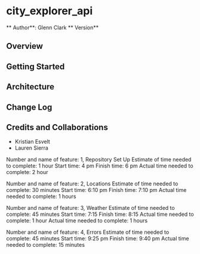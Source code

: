 # city_explorer_api

** Author**: Glenn Clark
** Version**

## Overview
<!-- Provide a high level overview of what this application is and why you are building it, beyond the fact that it's an assignment for this class. (i.e. What's your problem domain?) -->
## Getting Started
<!-- What are the steps that a user must take in order to build this app on their own machine and get it running? -->

## Architecture
<!-- Provide a detailed description of the application design. What technologies (languages, libraries, etc) you're using, and any other relevant design information. -->
## Change Log
<!-- Use this area to document the iterative changes made to your application as each feature is successfully implemented. Use time stamps. Here's an examples:

01-01-2001 4:59pm - Application now has a fully-functional express server, with a GET route for the location resource.  -->

## Credits and Collaborations

- Kristian Esvelt
- Lauren Sierra

<!-- Give credit (and a link) to other people or resources that helped you build this application. -->

Number and name of feature: 1, Repository Set Up
Estimate of time needed to complete: 1 hour
Start time: 4 pm
Finish time: 6 pm
Actual time needed to complete: 2 hour

Number and name of feature: 2, Locations
Estimate of time needed to complete: 30 minutes
Start time: 6:10 pm
Finish time: 7:10 pm
Actual time needed to complete: 1 hours

Number and name of feature: 3, Weather
Estimate of time needed to complete: 45 minutes
Start time: 7:15
Finish time: 8:15
Actual time needed to complete: 1 hour
Actual time needed to complete: 1 hours

Number and name of feature: 4, Errors
Estimate of time needed to complete: 45 minutes
Start time: 9:25 pm
Finish time: 9:40 pm
Actual time needed to complete: 15 minutes


